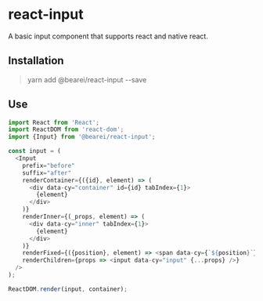 # react-input

A basic input component that supports react and native react.

## Installation

> yarn add @bearei/react-input --save

## Use

```typescript
import React from 'React';
import ReactDOM from 'react-dom';
import {Input} from '@bearei/react-input';

const input = (
  <Input
    prefix="before"
    suffix="after"
    renderContainer={({id}, element) => (
      <div data-cy="container" id={id} tabIndex={1}>
        {element}
      </div>
    )}
    renderInner={(_props, element) => (
      <div data-cy="inner" tabIndex={1}>
        {element}
      </div>
    )}
    renderFixed={({position}, element) => <span data-cy={`${position}`}>{element}</span>}
    renderChildren={props => <input data-cy="input" {...props} />}
  />
);

ReactDOM.render(input, container);
```
